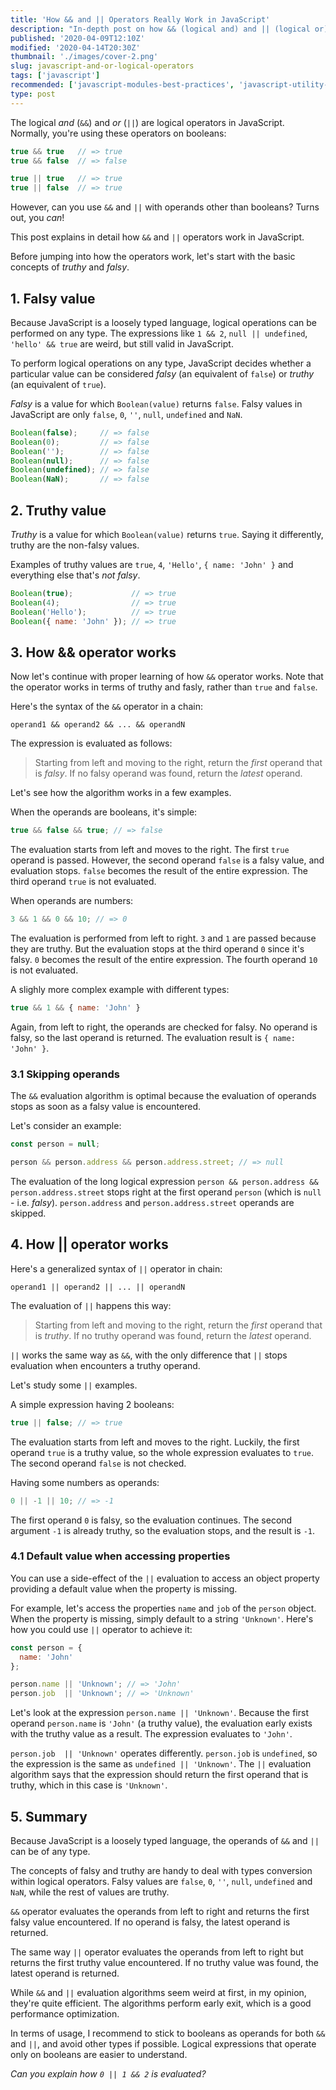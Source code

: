 ```yaml
---
title: 'How && and || Operators Really Work in JavaScript'
description: "In-depth post on how && (logical and) and || (logical or) operators work in JavaScript."
published: '2020-04-09T12:10Z'
modified: '2020-04-14T20:30Z'
thumbnail: './images/cover-2.png'
slug: javascript-and-or-logical-operators
tags: ['javascript']
recommended: ['javascript-modules-best-practices', 'javascript-utility-libraries']
type: post
---
```


The logical *and* (`&&`) and *or* (`||`) are logical operators in JavaScript. Normally, you're using these operators on booleans:

```javascript
true && true   // => true
true && false  // => false

true || true   // => true
true || false  // => true
```

However, can you use `&&` and `||` with operands other than booleans? Turns out, you *can*!

This post explains in detail how `&&` and `||` operators work in JavaScript. 

Before jumping into how the operators work, let's start with the basic concepts of *truthy* and *falsy*.

## 1. Falsy value

Because JavaScript is a loosely typed language, logical operations can be performed on any type. The expressions like `1 && 2`, `null || undefined`, `'hello' && true` are weird, but still valid in JavaScript.  

To perform logical operations on any type, JavaScript decides whether a particular value can be considered *falsy* (an equivalent of `false`) or *truthy* (an equivalent of `true`).  

*Falsy* is a value for which `Boolean(value)` returns `false`. Falsy values in JavaScript are only `false`, `0`, `''`, `null`, `undefined` and `NaN`.

```javascript
Boolean(false);     // => false
Boolean(0);         // => false
Boolean('');        // => false
Boolean(null);      // => false
Boolean(undefined); // => false
Boolean(NaN);       // => false
```

## 2. Truthy value

*Truthy* is a value for which `Boolean(value)` returns `true`. Saying it differently, truthy are the non-falsy values. 

Examples of truthy values are `true`, `4`, `'Hello'`, `{ name: 'John' }` and everything else that's *not falsy*. 

```javascript
Boolean(true);             // => true
Boolean(4);                // => true
Boolean('Hello');          // => true
Boolean({ name: 'John' }); // => true
```

## 3. How && operator works

Now let's continue with proper learning of how `&&` operator works. Note that the operator works in terms of truthy and fasly, rather than `true` and `false`.  

Here's the syntax of the `&&` operator in a chain:

```
operand1 && operand2 && ... && operandN
```

The expression is evaluated as follows: 

> Starting from left and moving to the right, return the *first* operand that is *falsy*. If no falsy operand was found, return the *latest* operand.

Let's see how the algorithm works in a few examples.  
 
When the operands are booleans, it's simple:

```javascript
true && false && true; // => false
```
The evaluation starts from left and moves to the right. The first `true` operand is passed. However, the second operand `false` is a falsy value, and evaluation stops. `false` becomes the result of the entire expression. The third operand `true` is not evaluated.  

When operands are numbers:

```javascript
3 && 1 && 0 && 10; // => 0
```

The evaluation is performed from left to right. `3` and `1` are passed because they are truthy. But the evaluation stops at the third operand `0` since it's falsy. `0` becomes the result of the entire expression. The fourth operand `10` is not evaluated.  

A slighly more complex example with different types:

```javascript
true && 1 && { name: 'John' }
```

Again, from left to right, the operands are checked for falsy. No operand is falsy, so the last operand is returned. The evaluation result is `{ name: 'John' }`.

### 3.1 Skipping operands

The `&&` evaluation algorithm is optimal because the evaluation of operands stops as soon as a falsy value is encountered.  

Let's consider an example:

```javascript
const person = null;

person && person.address && person.address.street; // => null
```

The evaluation of the long logical expression `person && person.address && person.address.street` stops right at the first operand `person` (which is `null` - i.e. *falsy*). `person.address` and `person.address.street` operands are skipped.  

## 4. How || operator works

Here's a generalized syntax of `||` operator in chain:

```
operand1 || operand2 || ... || operandN
```

The evaluation of `||` happens this way:

> Starting from left and moving to the right, return the *first* operand that is *truthy*. If no truthy operand was found, return the *latest* operand.

`||` works the same way as `&&`, with the only difference that `||` stops evaluation when encounters a truthy operand.  

Let's study some `||` examples.  

A simple expression having 2 booleans:

```javascript
true || false; // => true
```
The evaluation starts from left and moves to the right. Luckily, the first operand `true` is a truthy value, so the whole expression evaluates to `true`. The second operand `false` is not checked.

Having some numbers as operands:

```javascript
0 || -1 || 10; // => -1
```

The first operand `0` is falsy, so the evaluation continues. The second argument `-1` is already truthy, so the evaluation stops, and the result is `-1`.

### 4.1 Default value when accessing properties

You can use a side-effect of the `||` evaluation to access an object property providing a default value when the property is missing.  

For example, let's access the properties `name` and `job` of the `person` object. When the property is missing, simply default to a string `'Unknown'`. Here's how you could use `||` operator to achieve it:

```javascript
const person = {
  name: 'John'
};

person.name || 'Unknown'; // => 'John'
person.job  || 'Unknown'; // => 'Unknown'
```

Let's look at the expression `person.name || 'Unknown'`. Because the first operand `person.name` is `'John'` (a truthy value), the evaluation early exists with the truthy value as a result. The expression evaluates to `'John'`.  

`person.job  || 'Unknown'` operates differently. `person.job` is `undefined`, so the expression is the same as `undefined || 'Unknown'`. The `||` evaluation algorithm says that the expression should return the first operand that is truthy, which in this case is `'Unknown'`.  

## 5. Summary

Because JavaScript is a loosely typed language, the operands of `&&` and `||` can be of any type.  

The concepts of falsy and truthy are handy to deal with types conversion within logical operators. Falsy values are `false`, `0`, `''`, `null`, `undefined` and `NaN`, while the rest of values are truthy.  

`&&` operator evaluates the operands from left to right and returns the first falsy value encountered. If no operand is falsy, the latest operand is returned.  

The same way `||` operator evaluates the operands from left to right but returns the first truthy value encountered. If no truthy value was found, the latest operand is returned.  

While `&&` and `||` evaluation algorithms seem weird at first, in my opinion, they're quite efficient. The algorithms perform early exit, which is a good performance optimization.  

In terms of usage, I recommend to stick to booleans as operands for both `&&` and `||`, and avoid other types if possible. Logical expressions that operate only on booleans are easier to understand.  

*Can you explain how `0 || 1 && 2` is evaluated?*
